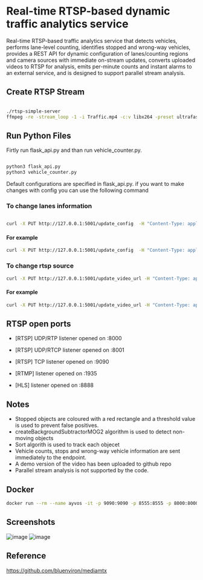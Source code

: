 # Real-time RTSP-based dynamic traffic analytics service 

Real-time RTSP-based traffic analytics service that detects vehicles, performs lane-level counting, identifies stopped and wrong-way vehicles, provides a REST API for dynamic configuration of lanes/counting regions and camera sources with immediate on-stream updates, converts uploaded videos to RTSP for analysis, emits per-minute counts and instant alarms to an external service, and is designed to support parallel stream analysis.

## Create RTSP Stream

```bash

./rtsp-simple-server
ffmpeg -re -stream_loop -1 -i Traffic.mp4 -c:v libx264 -preset ultrafast -tune zerolatency -g 30 -keyint_min 30 -f rtsp -rtsp_transport tcp rtsp://localhost:9090/mystream
```

## Run Python Files


Firtly run flask_api.py and than run vehicle_counter.py.
```bash

python3 flask_api.py
python3 vehicle_counter.py
```


Default configurations are specified in flask_api.py. if you want to make changes with config you can use the following command

### To change lanes information
```bash

curl -X PUT http://127.0.0.1:5001/update_config  -H "Content-Type: application/json"  -d '{"lane_index": {selected_lane}, "key": "{selected_line}", "value": [{x_value}, {y_value}]}'

```
#### For example

```bash
curl -X PUT http://127.0.0.1:5001/update_config  -H "Content-Type: application/json"  -d '{"lane_index": 5, "key": "line_1_start", "value": [830, 446]}'
```

### To change rtsp source
```bash
curl -X PUT http://127.0.0.1:5001/update_video_url -H "Content-Type: application/json" -d '{"new_url":"{new_rtsp stream or video path}"}'
```
#### For example

```bash
curl -X PUT http://127.0.0.1:5001/update_video_url -H "Content-Type: application/json" -d '{"new_url":"rtsp://localhost:9090/mystream"}'
```

## RTSP open ports
- [RTSP] UDP/RTP listener opened on :8000

- [RTSP] UDP/RTCP listener opened on :8001

- [RTSP] TCP listener opened on :9090

- [RTMP] listener opened on :1935

- [HLS] listener opened on :8888

## Notes 
- Stopped objects are coloured with a red rectangle and a threshold value is used to prevent false positives.
- createBackgroundSubtractorMOG2 algorithm is used to detect non-moving objects
- Sort algorith is used to track each objecet 
- Vehicle counts, stops and wrong-way vehicle information are sent immediately to the endpoint.
- A demo version of the video has been uploaded to github repo
- Parallel stream analysis is not supported by the code.

## Docker


```bash
docker run --rm --name ayvos -it -p 9090:9090 -p 8555:8555 -p 8000:8000/udp -p 8001:8001/udp -p 1935:1935 -p 8888:8888 -w /Ayvos/ -e DISPLAY=$DISPLAY -v /tmp/.X11-unix:/tmp/.X11-unix onurrtosunn/ayvos_case_study:v1

```

## Screenshots
![image](https://github.com/user-attachments/assets/185924a7-2023-4757-87cf-c8966fc16e18)
![image](https://github.com/user-attachments/assets/fbe3a8ab-cfbe-4baa-9e2c-dc4667f03be1)

## Reference 

https://github.com/bluenviron/mediamtx

